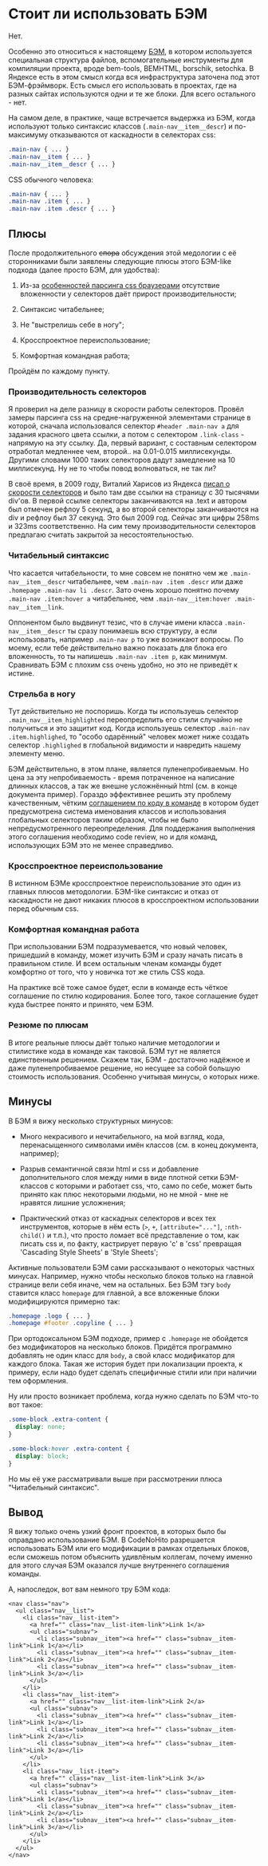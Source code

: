 Стоит ли использовать БЭМ
=========================

Нет.

Особенно это относиться к настоящему [БЭМ](http://ru.bem.info/), в котором используется специальная структура файлов, вспомогательные инструменты для компиляции проекта, вроде bem-tools, BEMHTML, borschik, setochka. В Яндексе есть в этом смысл когда вся инфраструктура заточена под этот БЭМ-фрэймворк. Есть смысл его использовать в проектах, где на разных сайтах используются одни и те же блоки. Для всего остального - нет.

На самом деле, в практике, чаще встречается выдержка из БЭМ, когда используют только синтаксис классов (`.main-nav__item__descr`) и по-максимуму отказываются от каскадности в селекторах css:

```Css
.main-nav { ... }
.main-nav__item { ... }
.main-nav__item__descr { ... }
```

CSS обычного человека:

```Css
.main-nav { ... }
.main-nav .item { ... }
.main-nav .item .descr { ... }
```


Плюсы
-----

После продолжительного <s>спора</s> обсуждения этой медологии с её сторонниками были заявлены следующие плюсы этого БЭМ-like подхода (далее просто БЭМ, для удобства):

1. Из-за [особенностей парсинга css браузерами](http://frontender.info/writing-efficient-css-selectors/) отсутствие вложенности у селекторов даёт прирост производительности;

2. Синтаксис читабельнее;

3. Не "выстрелишь себе в ногу";

4. Кросспроектное переиспользование;

5. Комфортная командная работа;

Пройдём по каждому пункту.


### Производительность селекторов

Я проверил на деле разницу в скорости работы селекторов. Провёл замеры парсинга css на средне-нагруженной элементами странице в которой, сначала использовался селектор `#header .main-nav a` для задания красного цвета ссылки, а потом с селектором `.link-class` - напрямую на эту ссылку. Да, первый вариант, с составным селектором отработал медленнее чем, второй.. на 0.01-0.015 миллисекунды. Другими словами 1000 таких селекторов дадут замедление на 10 миллисекунд. Ну не то чтобы повод волноваться, не так ли?

В своё время, в 2009 году, Виталий Харисов из Яндекса [писал о скорости селекторов](http://clubs.ya.ru/bem/replies.xml?item_no=338) и было там две ссылки на страницу с 30 тысячями div'ов. В первой ссылке селекторы заканчиваются на .text и автором был отмечен рефлоу 5 секунд, а во второй селекторы заканчиваются на div и рефлоу был 37 секунд. Это был 2009 год. Сейчас эти цифры 258ms и 323ms соответственно. На сим тему производительности селекторов предлагаю считать закрытой за несостоятельностью.


### Читабельный синтаксис

Что касается читабельности, то мне совсем не понятно чем же `.main-nav__item__descr` читабельнее, чем `.main-nav .item .descr` или даже `.homepage .main-nav li .descr`.
Зато очень хорошо понятно почему `.main-nav .item:hover a` читабельнее, чем `.main-nav__item:hover .main-nav__item__link`.

Оппонентом было выдвинут тезис, что в случае имени класса `.main-nav__item__descr` ты сразу понимаешь всю структуру, а если использовать, например `.main-nav p` то уже возникают вопросы. По моему, если тебе действительно важно показать для блока его вложенность, то ты напишешь `.main-nav .item p`, как минимум. Сравнивать БЭМ с плохим css очень удобно, но это не приведёт к истине.


### Стрельба в ногу

Тут действительно не поспоришь. Когда ты используешь селектор `.main_nav__item_highlighted` переопределить его стили случайно не получиться и это защитит код. Когда используешь селектор `.main-nav .item.highlighed`, то "особо одарённый" человек может ниже создать селектор `.highlighed` в глобальной видимости и навредить нашему элементу меню.

БЭМ действительно, в этом плане, является пуленепробиваемым. Но цена за эту непробиваемость - время потраченное на написание длинных классов, а так же внешне усложнённый html (см. в конце документа пример). Гораздо эффективнее решить эту проблему качественным, чётким [соглашением по коду в команде](TODO) в котором будет предусмотрена система именования классов и использования глобальных селекторов таким образом, чтобы не было непредусмотренного переопределения. Для поддержания выполнения этого соглашения необходимо code review, но и для команд, использующих БЭМ это не менее справедливо.


### Кросспроектное переиспользование

В истинном БЭМе кросспроектное переиспользование это один из главных плюсов методологии. БЭМ-like синтаксис и отказ от каскадности не дают никаких плюсов в кросспроектном использовании перед обычным css.


### Комфортная командная работа

При использовании БЭМ подразумевается, что новый человек, пришедший в команду, может изучить БЭМ и сразу начать писать в правильном стиле. И всем остальным членам команды будет комфортно от того, что у новичка тот же стиль CSS кода.

На практике всё тоже самое будет, если в команде есть чёткое соглашение по стилю кодирования. Более того, такое соглашение будет куда быстрее понято и принято, чем БЭМ.


### Резюме по плюсам

В итоге реальные плюсы даёт только наличие методологии и стилистике кода в команде как таковой. БЭМ тут не является единственным решением. Скажем так, БЭМ - достаточно надёжное и даже пуленепробиваемое решение, но несущее за собой большую стоимость использования. Особенно учитывая минусы, о которых ниже.


Минусы
------

В БЭМ я вижу несколько структурных минусов:

* Много некрасивого и нечитабельного, на мой взгляд, кода, перенасыщенного символами имён классов (см. в конец документа, например);

* Разрыв семантичной связи html и css и добавление дополнительного слоя между ними в виде плотной сетки БЭМ-классов с которыми и работает css, что, само по себе, может быть принято как плюс некоторыми людьми, но не мной - мне не нравятся лишние усложнения;

* Практический отказ от каскадных селекторов и всех тех инструментов, которые в нём есть (`>`, `+`, `[attribute="..."]`, `:nth-child()` и т.п.), что просто ломает всё представление о том, как писать css и, по факту, кастрирует первую 'c' в 'css' превращая 'Cascading Style Sheets' в 'Style Sheets';

Активные пользователи БЭМ сами рассказывают о некоторых частных минусах. Например, нужно чтобы несколько блоков только на главной странице вели себя иначе, чем на остальных. Без БЭМ тэгу `body` ставится класс `homepage` для главной, а все вложенные блоки модифицируются примерно так:

```Css
.homepage .logo { ... }
.homepage #footer .copyline { ... }
```

При ортодоксальном БЭМ подходе, пример c `.homepage` не обойдется без модификаторов на несколько блоков. Придётся программно добавлять не один класс для `body`, а свой класс модификатор для каждого блока. Такая же история будет при локализации проекта, к примеру, если надо будет сделать специфичные стили или при наличии тем оформления.

Ну или просто возникает проблема, когда нужно сделать по БЭМ что-то вот такое:

```Css
.some-block .extra-content {
  display: none;
}

.some-block:hover .extra-content {
  display: block;
}
```

Но мы её уже рассматривали выше при рассмотрении плюса "Читабельный синтаксис".


Вывод
-----

Я вижу только очень узкий фронт проектов, в которых было бы оправдано использование БЭМ. В CodeNoHito разрешается использовать БЭМ или его модификации в рамках отдельных блоков, если сможешь потом объяснить удивлёным коллегам, почему именно для этого случая БЭМ оказался лучше внутреннего соглашения команды.

А, напоследок, вот вам немного тру БЭМ кода:

    <nav class="nav">
      <ul class="nav__list">
        <li class="nav__list-item">
          <a href="" class="nav__list-item-link">Link 1</a>
          <ul class="subnav">
            <li class="subnav__item"><a href="" class="subnav__item-link">Link 1</a></li>
            <li class="subnav__item"><a href="" class="subnav__item-link">Link 2</a></li>
            <li class="subnav__item"><a href="" class="subnav__item-link">Link 3</a></li>
          </ul>
        </li>
        <li class="nav__list-item">
          <a href="" class="nav__list-item-link">Link 2</a>
          <ul class="subnav">
            <li class="subnav__item"><a href="" class="subnav__item-link">Link 1</a></li>
            <li class="subnav__item"><a href="" class="subnav__item-link">Link 2</a></li>
            <li class="subnav__item"><a href="" class="subnav__item-link">Link 3</a></li>
          </ul>
        </li>
        <li class="nav__list-item">
          <a href="" class="nav__list-item-link">Link 3</a>
          <ul class="subnav">
            <li class="subnav__item"><a href="" class="subnav__item-link">Link 1</a></li>
            <li class="subnav__item"><a href="" class="subnav__item-link">Link 2</a></li>
            <li class="subnav__item"><a href="" class="subnav__item-link">Link 3</a></li>
          </ul>
        </li>
      </ul>
    </nav>
